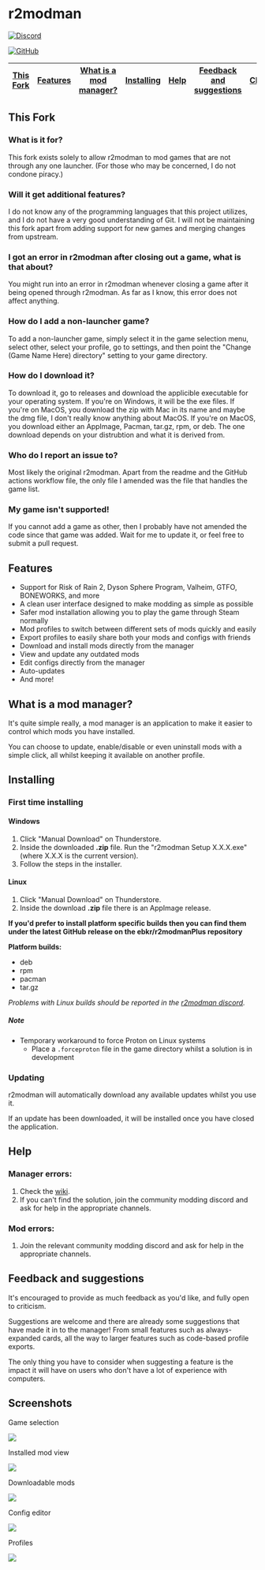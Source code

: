 # r2modman

[![Discord](https://img.shields.io/discord/727304496522461185?label=r2modman%20Discord&style=for-the-badge)](https://discord.gg/jE2zWHY)

[![GitHub](https://img.shields.io/github/license/ebkr/r2modmanPlus?color=orange&style=for-the-badge)](https://github.com/ebkr/r2modmanPlus)

| [This Fork](#this-fork) | [Features](#features) | [What is a mod manager?](#what-is-a-mod-manager) | [Installing](#installing) | [Help](#help) | [Feedback and suggestions](#feedback-and-suggestions) | [Changelog](#changelog) | [Screenshots](#screenshots) |
|---|---|---|---|---|---|---|---|

## This Fork
### What is it for?
This fork exists solely to allow r2modman to mod games that are not through any one launcher.  (For those who may be concerned, I do not condone piracy.) 
### Will it get additional features?
I do not know any of the programming languages that this project utilizes, and I do not have a very good understanding of Git. I will not be maintaining this fork apart from adding support for new games and merging changes from upstream. 
### I got an error in r2modman after closing out a game, what is that about?
You might run into an error in r2modman whenever closing a game after it being opened through r2modman. As far as I know, this error does not affect anything.
### How do I add a non-launcher game?
To add a non-launcher game, simply select it in the game selection menu, select other, select your profile, go to settings, and then point the "Change (Game Name Here) directory" setting to your game directory.
### How do I download it?
To download it, go to releases and download the applicible executable for your operating system. If you're on Windows, it will be the exe files. If you're on MacOS, you download the zip with Mac in its name and maybe the dmg file, I don't really know anything about MacOS. If you're on MacOS, you download either an AppImage, Pacman, tar.gz, rpm, or deb. The one download depends on your distrubtion and what it is derived from.
### Who do I report an issue to?
Most likely the original r2modman. Apart from the readme and the GitHub actions workflow file, the only file I amended was the file that handles the game list.
### My game isn't supported!
If you cannot add a game as other, then I probably have not amended the code since that game was added. Wait for me to update it, or feel free to submit a pull request.

## Features
- Support for Risk of Rain 2, Dyson Sphere Program, Valheim, GTFO, BONEWORKS, and more
- A clean user interface designed to make modding as simple as possible
- Safer mod installation allowing you to play the game through Steam normally
- Mod profiles to switch between different sets of mods quickly and easily
- Export profiles to easily share both your mods and configs with friends
- Download and install mods directly from the manager
- View and update any outdated mods
- Edit configs directly from the manager
- Auto-updates
- And more!

## What is a mod manager?
It's quite simple really, a mod manager is an application to make it easier to control which mods you have installed.

You can choose to update, enable/disable or even uninstall mods with a simple click, all whilst keeping it available on another profile.

## Installing

### First time installing
#### Windows
1. Click "Manual Download" on Thunderstore.
2. Inside the downloaded **.zip** file. Run the "r2modman Setup X.X.X.exe" (where X.X.X is the current version).
3. Follow the steps in the installer.

#### Linux
1. Click "Manual Download" on Thunderstore.
2. Inside the download **.zip** file there is an AppImage release.

**If you'd prefer to install platform specific builds then you can find them under the latest GitHub release on the ebkr/r2modmanPlus repository**

**Platform builds:**
 - deb
 - rpm
 - pacman
 - tar.gz

 _Problems with Linux builds should be reported in the [r2modman discord](https://discord.gg/jE2zWHY)._

##### Note
- Temporary workaround to force Proton on Linux systems
    - Place a `.forceproton` file in the game directory whilst a solution is in development

### Updating
r2modman will automatically download any available updates whilst you use it.

If an update has been downloaded, it will be installed once you have closed the application.

## Help
### Manager errors:
1. Check the [wiki](https://github.com/ebkr/r2modmanPlus/wiki).
2. If you can't find the solution, join the community modding discord and ask for help in the appropriate channels.

### Mod errors:
1. Join the relevant community modding discord and ask for help in the appropriate channels.

## Feedback and suggestions
It's encouraged to provide as much feedback as you'd like, and fully open to criticism.

Suggestions are welcome and there are already some suggestions that have made it in to the manager!
From small features such as always-expanded cards, all the way to larger features such as code-based profile exports.

The only thing you have to consider when suggesting a feature is the impact it will have on users who don't have a lot of experience with computers.

## Screenshots

Game selection

![](https://i.imgur.com/mmzY9xQ.png)

Installed mod view

![](https://i.imgur.com/d7w4qEl.png)

Downloadable mods

![](https://i.imgur.com/eoIAMMP.png)

Config editor

![](https://i.imgur.com/RT6HsxF.png)

Profiles

![](https://i.imgur.com/nLfNaQJ.png)

